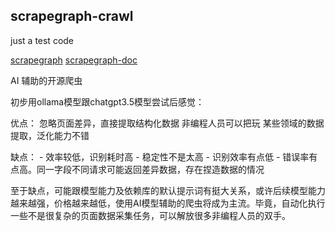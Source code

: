 ## scrapegraph-crawl
just a test code

[scrapegraph](https://github.com/VinciGit00/Scrapegraph-ai?tab=readme-ov-file)
[scrapegraph-doc](https://scrapegraph-ai.readthedocs.io/en/latest/getting_started/examples.html)

AI 辅助的开源爬虫

初步用ollama模型跟chatgpt3.5模型尝试后感觉：

优点：
    忽略页面差异，直接提取结构化数据
    非编程人员可以把玩
    某些领域的数据提取，泛化能力不错

缺点：
    - 效率较低，识别耗时高
    - 稳定性不是太高
    - 识别效率有点低
    - 错误率有点高。同一字段不同请求可能返回差异数据，存在捏造数据的情况

至于缺点，可能跟模型能力及依赖库的默认提示词有挺大关系，或许后续模型能力越来越强，价格越来越低，使用AI模型辅助的爬虫将成为主流。毕竟，自动化执行一些不是很复杂的页面数据采集任务，可以解放很多非编程人员的双手。